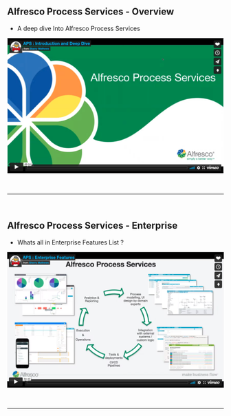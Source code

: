 <br/>

## Alfresco Process Services - Overview

- A deep dive Into Alfresco Process Services

[![Alfresco Process Services](https://github.com/sherrymax/aps-examples/blob/master/aps-feature-presentations/assets/1.png)](https://player.vimeo.com/video/560976353)

<br/><hr/><br/>

## Alfresco Process Services - Enterprise

- Whats all in Enterprise Features List ?

[![Alfresco Process Services](https://github.com/sherrymax/aps-examples/blob/master/aps-feature-presentations/assets/2.png)](https://player.vimeo.com/video/560977330)

<br/><hr/><br/>

